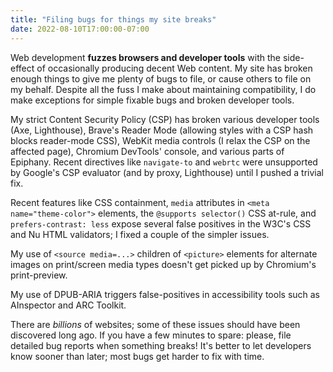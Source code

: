 ```yaml
---
title: "Filing bugs for things my site breaks"
date: 2022-08-10T17:00:00-07:00
---
```


Web development **fuzzes browsers and developer tools** with the side-effect of occasionally producing decent Web content. My site has broken enough things to give me plenty of bugs to file, or cause others to file on my behalf. Despite all the fuss I make about maintaining compatibility, I do make exceptions for simple fixable bugs and broken developer tools.

My strict Content Security Policy (<abbr>CSP</abbr>) has broken various developer tools (Axe, Lighthouse), Brave's Reader Mode (allowing styles with a CSP hash blocks reader-mode CSS), WebKit media controls (I relax the <abbr>CSP</abbr> on the affected page), Chromium DevTools' console, and various parts of Epiphany. Recent directives like `navigate-to` and `webrtc` were unsupported by Google's CSP evaluator (and by proxy, Lighthouse) until I pushed a trivial fix.

Recent features like CSS containment, `media` attributes in `<meta name="theme-color">` elements, the `@supports selector()` CSS at-rule, and `prefers-contrast: less` expose several false positives in the W3C's CSS and Nu HTML validators; I fixed a couple of the simpler issues.

My use of `<source media=...>` children of `<picture>` elements for alternate images on print/screen media types doesn't get picked up by Chromium's print-preview.

My use of DPUB-ARIA triggers false-positives in accessibility tools such as AInspector and ARC Toolkit.

There are *billions* of websites; some of these issues should have been discovered long ago. If you have a few minutes to spare: please, file detailed bug reports when something breaks! It's better to let developers know sooner than later; most bugs get harder to fix with time.
